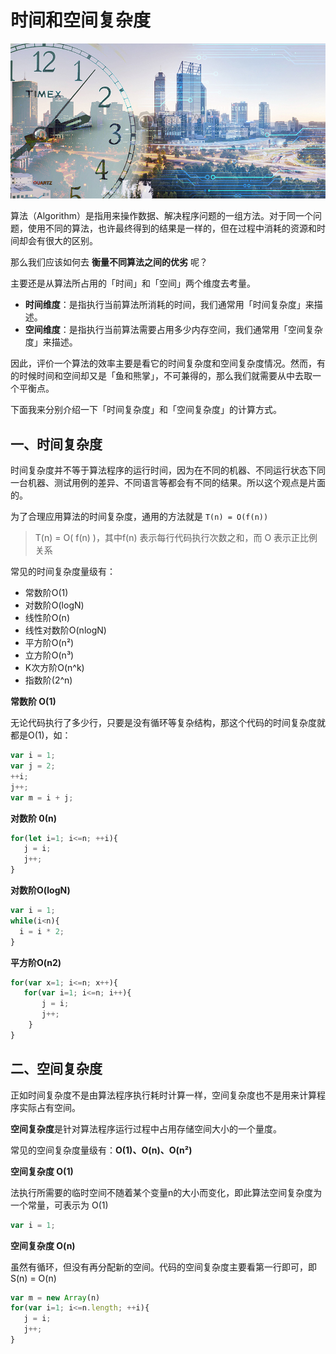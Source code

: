 # 时间和空间复杂度

![](../img/space.png)


算法（Algorithm）是指用来操作数据、解决程序问题的一组方法。对于同一个问题，使用不同的算法，也许最终得到的结果是一样的，但在过程中消耗的资源和时间却会有很大的区别。

那么我们应该如何去 **衡量不同算法之间的优劣** 呢？

主要还是从算法所占用的「时间」和「空间」两个维度去考量。

- **时间维度**：是指执行当前算法所消耗的时间，我们通常用「时间复杂度」来描述。
- **空间维度**：是指执行当前算法需要占用多少内存空间，我们通常用「空间复杂度」来描述。

因此，评价一个算法的效率主要是看它的时间复杂度和空间复杂度情况。然而，有的时候时间和空间却又是「鱼和熊掌」，不可兼得的，那么我们就需要从中去取一个平衡点。

下面我来分别介绍一下「时间复杂度」和「空间复杂度」的计算方式。

## 一、时间复杂度

时间复杂度并不等于算法程序的运行时间，因为在不同的机器、不同运行状态下同一台机器、测试用例的差异、不同语言等都会有不同的结果。所以这个观点是片面的。

为了合理应用算法的时间复杂度，通用的方法就是 `T(n) = O(f(n))`

>  T(n) = O( f(n) )，其中f(n) 表示每行代码执行次数之和，而 O 表示正比例关系

常见的时间复杂度量级有：

- 常数阶O(1)
- 对数阶O(logN)
- 线性阶O(n)
- 线性对数阶O(nlogN)
- 平方阶O(n²)
- 立方阶O(n³)
- K次方阶O(n^k)
- 指数阶(2^n)

**常数阶 O(1)**

无论代码执行了多少行，只要是没有循环等复杂结构，那这个代码的时间复杂度就都是O(1)，如：

```js
var i = 1;
var j = 2;
++i;
j++;
var m = i + j;
```

**对数阶 0(n)**

```js
for(let i=1; i<=n; ++i){
   j = i;
   j++;
}
```

**对数阶O(logN)**

```js
var i = 1;
while(i<n){
  i = i * 2;
}
```

**平方阶O(n2)**

```js
for(var x=1; i<=n; x++){
   for(var i=1; i<=n; i++){
       j = i;
       j++;
    }
}
```

## 二、空间复杂度

正如时间复杂度不是由算法程序执行耗时计算一样，空间复杂度也不是用来计算程序实际占有空间。

**空间复杂度**是针对算法程序运行过程中占用存储空间大小的一个量度。

常见的空间复杂度量级有：**O(1)、O(n)、O(n²)**

**空间复杂度 O(1)**

法执行所需要的临时空间不随着某个变量n的大小而变化，即此算法空间复杂度为一个常量，可表示为 O(1)

```js
var i = 1;
```

**空间复杂度 O(n)**

虽然有循环，但没有再分配新的空间。代码的空间复杂度主要看第一行即可，即 S(n) = O(n)

```js
var m = new Array(n)
for(var i=1; i<=n.length; ++i){
   j = i;
   j++;
}
```


